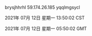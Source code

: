 brysjhhrhl 59.174.26.185 yqqlmgsycl

2021年 07月 12日 星期一 13:50:02 CST

2021年 07月 12日 星期一 05:50:02 GMT
